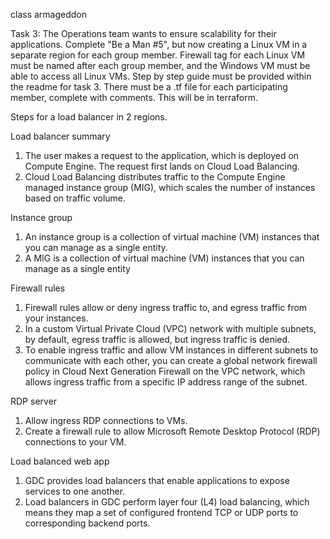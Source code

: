 class armageddon

Task 3: 
The Operations team wants to ensure scalability for their applications. Complete "Be a Man #5", but now creating a Linux VM in a separate region for each group member. Firewall tag for each Linux VM must be named after each group member, and the Windows VM must be able to access all Linux VMs. Step by step guide must be provided within the readme for task 3. There must be a .tf file for each participating member, complete with comments. This will be in terraform.

Steps for a load balancer in 2 regions.

 Load balancer summary 

1.	The user makes a request to the application, which is deployed on Compute Engine. The request first lands on Cloud Load Balancing.
2.	Cloud Load Balancing distributes traffic to the Compute Engine managed instance group (MIG), which scales the number of instances based on traffic volume.

 Instance group 
1.	An instance group is a collection of virtual machine (VM) instances that you can manage as a single entity.
2.	A MIG is a collection of virtual machine (VM) instances that you can manage as a single entity

Firewall rules
1.	Firewall rules allow or deny ingress traffic to, and egress traffic from your instances.
2.	In a custom Virtual Private Cloud (VPC) network with multiple subnets, by default, egress traffic is allowed, but ingress traffic is denied. 
3.	To enable ingress traffic and allow VM instances in different subnets to communicate with each other, you can create a global network firewall policy in Cloud Next Generation Firewall on the VPC network, which allows ingress traffic from a specific IP address range of the subnet.			

 RDP server 
1.	Allow ingress RDP connections to VMs. 
2.	Create a firewall rule to allow Microsoft Remote Desktop Protocol (RDP) connections to your VM.

Load balanced web app
1.	GDC provides load balancers that enable applications to expose services to one another.  
2.	Load balancers in GDC perform layer four (L4) load balancing, which means they map a set of configured frontend TCP or UDP ports to corresponding backend ports.   
